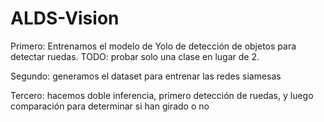 # ALDS-Vision

Primero: Entrenamos el modelo de Yolo de detección de objetos para detectar ruedas. TODO: probar solo una clase en lugar de 2.


Segundo: generamos el dataset para entrenar las redes siamesas


Tercero: hacemos doble inferencia, primero detección de ruedas, y luego comparación para determinar si han girado o no
